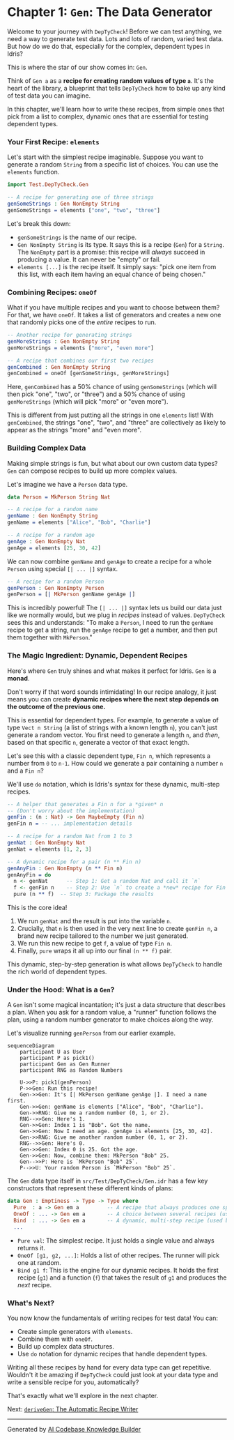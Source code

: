 # Chapter 1: `Gen`: The Data Generator

Welcome to your journey with `DepTyCheck`! Before we can test anything, we need a way to generate test data. Lots and lots of random, varied test data. But how do we do that, especially for the complex, dependent types in Idris?

This is where the star of our show comes in: `Gen`.

Think of `Gen a` as a **recipe for creating random values of type `a`**. It's the heart of the library, a blueprint that tells `DepTyCheck` how to bake up any kind of test data you can imagine.

In this chapter, we'll learn how to write these recipes, from simple ones that pick from a list to complex, dynamic ones that are essential for testing dependent types.

### Your First Recipe: `elements`

Let's start with the simplest recipe imaginable. Suppose you want to generate a random `String` from a specific list of choices. You can use the `elements` function.

```idris
import Test.DepTyCheck.Gen

-- A recipe for generating one of three strings
genSomeStrings : Gen NonEmpty String
genSomeStrings = elements ["one", "two", "three"]
```

Let's break this down:
- `genSomeStrings` is the name of our recipe.
- `Gen NonEmpty String` is its type. It says this is a recipe (`Gen`) for a `String`. The `NonEmpty` part is a promise: this recipe will *always* succeed in producing a value. It can never be "empty" or fail.
- `elements [...]` is the recipe itself. It simply says: "pick one item from this list, with each item having an equal chance of being chosen."

### Combining Recipes: `oneOf`

What if you have multiple recipes and you want to choose between them? For that, we have `oneOf`. It takes a list of generators and creates a new one that randomly picks one of the *entire* recipes to run.

```idris
-- Another recipe for generating strings
genMoreStrings : Gen NonEmpty String
genMoreStrings = elements ["more", "even more"]

-- A recipe that combines our first two recipes
genCombined : Gen NonEmpty String
genCombined = oneOf [genSomeStrings, genMoreStrings]
```

Here, `genCombined` has a 50% chance of using `genSomeStrings` (which will then pick "one", "two", or "three") and a 50% chance of using `genMoreStrings` (which will pick "more" or "even more").

This is different from just putting all the strings in one `elements` list! With `genCombined`, the strings "one", "two", and "three" are collectively as likely to appear as the strings "more" and "even more".

### Building Complex Data

Making simple strings is fun, but what about our own custom data types? `Gen` can compose recipes to build up more complex values.

Let's imagine we have a `Person` data type.

```idris
data Person = MkPerson String Nat

-- A recipe for a random name
genName : Gen NonEmpty String
genName = elements ["Alice", "Bob", "Charlie"]

-- A recipe for a random age
genAge : Gen NonEmpty Nat
genAge = elements [25, 30, 42]
```

We can now combine `genName` and `genAge` to create a recipe for a whole `Person` using special `[| ... |]` syntax.

```idris
-- A recipe for a random Person
genPerson : Gen NonEmpty Person
genPerson = [| MkPerson genName genAge |]
```

This is incredibly powerful! The `[| ... |]` syntax lets us build our data just like we normally would, but we plug in *recipes* instead of values. `DepTyCheck` sees this and understands: "To make a `Person`, I need to run the `genName` recipe to get a string, run the `genAge` recipe to get a number, and then put them together with `MkPerson`."

### The Magic Ingredient: Dynamic, Dependent Recipes

Here's where `Gen` truly shines and what makes it perfect for Idris. `Gen` is a **monad**.

Don't worry if that word sounds intimidating! In our recipe analogy, it just means you can create **dynamic recipes where the next step depends on the outcome of the previous one.**

This is essential for dependent types. For example, to generate a value of type `Vect n String` (a list of strings with a known length `n`), you can't just generate a random vector. You first need to generate a length `n`, and *then*, based on that specific `n`, generate a vector of that exact length.

Let's see this with a classic dependent type, `Fin n`, which represents a number from `0` to `n-1`. How could we generate a pair containing a number `n` and a `Fin n`?

We'll use `do` notation, which is Idris's syntax for these dynamic, multi-step recipes.

```idris
-- A helper that generates a Fin n for a *given* n
-- (Don't worry about the implementation)
genFin : (n : Nat) -> Gen MaybeEmpty (Fin n)
genFin n = -- ... implementation details

-- A recipe for a random Nat from 1 to 3
genNat : Gen NonEmpty Nat
genNat = elements [1, 2, 3]

-- A dynamic recipe for a pair (n ** Fin n)
genAnyFin : Gen NonEmpty (n ** Fin n)
genAnyFin = do
  n <- genNat      -- Step 1: Get a random Nat and call it `n`
  f <- genFin n    -- Step 2: Use `n` to create a *new* recipe for Fin n, and run it
  pure (n ** f)  -- Step 3: Package the results
```

This is the core idea!
1.  We run `genNat` and the result is put into the variable `n`.
2.  Crucially, that `n` is then used in the very next line to create `genFin n`, a brand new recipe tailored to the number we just generated.
3.  We run this new recipe to get `f`, a value of type `Fin n`.
4.  Finally, `pure` wraps it all up into our final `(n ** f)` pair.

This dynamic, step-by-step generation is what allows `DepTyCheck` to handle the rich world of dependent types.

### Under the Hood: What is a `Gen`?

A `Gen` isn't some magical incantation; it's just a data structure that describes a plan. When you ask for a random value, a "runner" function follows the plan, using a random number generator to make choices along the way.

Let's visualize running `genPerson` from our earlier example.

```mermaid
sequenceDiagram
    participant U as User
    participant P as pick1()
    participant Gen as Gen Runner
    participant RNG as Random Numbers

    U->>P: pick1(genPerson)
    P->>Gen: Run this recipe!
    Gen->>Gen: It's [| MkPerson genName genAge |]. I need a name first.
    Gen->>Gen: genName is elements ["Alice", "Bob", "Charlie"].
    Gen->>RNG: Give me a random number (0, 1, or 2).
    RNG-->>Gen: Here's 1.
    Gen->>Gen: Index 1 is "Bob". Got the name.
    Gen->>Gen: Now I need an age. genAge is elements [25, 30, 42].
    Gen->>RNG: Give me another random number (0, 1, or 2).
    RNG-->>Gen: Here's 0.
    Gen->>Gen: Index 0 is 25. Got the age.
    Gen->>Gen: Now, combine them: MkPerson "Bob" 25.
    Gen-->>P: Here is `MkPerson "Bob" 25`.
    P-->>U: Your random Person is `MkPerson "Bob" 25`.
```

The `Gen` data type itself in `src/Test/DepTyCheck/Gen.idr` has a few key constructors that represent these different kinds of plans:

```idris
data Gen : Emptiness -> Type -> Type where
  Pure  : a -> Gen em a         -- A recipe that always produces one specific value.
  OneOf : ... -> Gen em a       -- A choice between several recipes (used by `elements`).
  Bind  : ... -> Gen em a       -- A dynamic, multi-step recipe (used by `do` notation).
  ...
```

- `Pure val`: The simplest recipe. It just holds a single value and always returns it.
- `OneOf [g1, g2, ...]`: Holds a list of other recipes. The runner will pick one at random.
- `Bind g1 f`: This is the engine for our dynamic recipes. It holds the first recipe (`g1`) and a function (`f`) that takes the result of `g1` and produces the *next* recipe.

### What's Next?

You now know the fundamentals of writing recipes for test data! You can:
- Create simple generators with `elements`.
- Combine them with `oneOf`.
- Build up complex data structures.
- Use `do` notation for dynamic recipes that handle dependent types.

Writing all these recipes by hand for every data type can get repetitive. Wouldn't it be amazing if `DepTyCheck` could just look at your data type and write a sensible recipe for you, automatically?

That's exactly what we'll explore in the next chapter.

Next: [`deriveGen`: The Automatic Recipe Writer](02__derivegen___the_automatic_recipe_writer_.md)

---

Generated by [AI Codebase Knowledge Builder](https://github.com/The-Pocket/Tutorial-Codebase-Knowledge)